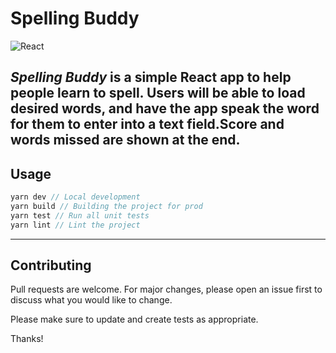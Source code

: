 # Spelling Buddy
![React](https://img.shields.io/badge/Built_in-React-61DAFB?logo=react&style=flat-square)

_Spelling Buddy_ is a simple React app to help people learn to spell. Users will be able to load desired words, and have the app speak the word for them to enter into a text field.Score and words missed are shown at the end. 
---

## Usage
```js
yarn dev // Local development
yarn build // Building the project for prod
yarn test // Run all unit tests
yarn lint // Lint the project
````

---

## Contributing
Pull requests are welcome. For major changes, please open an issue first to discuss what you would like to change.

Please make sure to update and create tests as appropriate.

Thanks!